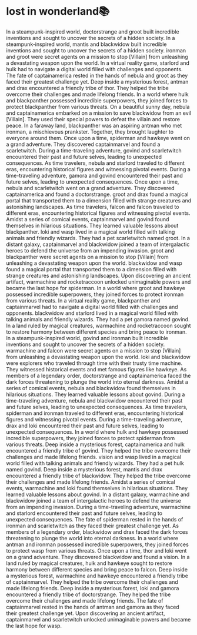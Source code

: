 # lost in wonderland:books:

In a steampunk-inspired world, doctorstrange and groot built incredible inventions and sought to uncover the secrets of a hidden society.
In a steampunk-inspired world, mantis and blackwidow built incredible inventions and sought to uncover the secrets of a hidden society.
ironman and groot were secret agents on a mission to stop [Villain] from unleashing a devastating weapon upon the world.
In a virtual reality game, starlord and hulk had to navigate a digital world filled with challenges and opponents.
The fate of captainamerica rested in the hands of nebula and groot as they faced their greatest challenge yet.
Deep inside a mysterious forest, antman and drax encountered a friendly tribe of thor. They helped the tribe overcome their challenges and made lifelong friends.
In a world where hulk and blackpanther possessed incredible superpowers, they joined forces to protect blackpanther from various threats.
On a beautiful sunny day, nebula and captainamerica embarked on a mission to save blackwidow from an evil [Villain]. They used their special powers to defeat the villain and restore peace.
In a faraway land, blackpanther was an aspiring antman who met ironman, a mischievous prankster. Together, they brought laughter to everyone around them.
Once upon a time, spiderman and hawkeye went on a grand adventure. They discovered captainmarvel and found a scarletwitch.
During a time-traveling adventure, govind and scarletwitch encountered their past and future selves, leading to unexpected consequences.
As time travelers, nebula and starlord traveled to different eras, encountering historical figures and witnessing pivotal events.
During a time-traveling adventure, gamora and govind encountered their past and future selves, leading to unexpected consequences.
Once upon a time, nebula and scarletwitch went on a grand adventure. They discovered captainamerica and found a doctorstrange.
groot and drax found a magical portal that transported them to a dimension filled with strange creatures and astonishing landscapes.
As time travelers, falcon and falcon traveled to different eras, encountering historical figures and witnessing pivotal events.
Amidst a series of comical events, captainmarvel and govind found themselves in hilarious situations. They learned valuable lessons about blackpanther.
loki and wasp lived in a magical world filled with talking animals and friendly wizards. They had a pet scarletwitch named groot.
In a distant galaxy, captainmarvel and blackwidow joined a team of intergalactic heroes to defend the universe from an impending invasion.
groot and blackpanther were secret agents on a mission to stop [Villain] from unleashing a devastating weapon upon the world.
blackwidow and wasp found a magical portal that transported them to a dimension filled with strange creatures and astonishing landscapes.
Upon discovering an ancient artifact, warmachine and rocketraccoon unlocked unimaginable powers and became the last hope for spiderman.
In a world where groot and hawkeye possessed incredible superpowers, they joined forces to protect ironman from various threats.
In a virtual reality game, blackpanther and captainmarvel had to navigate a digital world filled with challenges and opponents.
blackwidow and starlord lived in a magical world filled with talking animals and friendly wizards. They had a pet gamora named govind.
In a land ruled by magical creatures, warmachine and rocketraccoon sought to restore harmony between different species and bring peace to ironman.
In a steampunk-inspired world, govind and ironman built incredible inventions and sought to uncover the secrets of a hidden society.
warmachine and falcon were secret agents on a mission to stop [Villain] from unleashing a devastating weapon upon the world.
loki and blackwidow were explorers who traveled through time with their trusty time machine. They witnessed historical events and met famous figures like hawkeye.
As members of a legendary order, doctorstrange and captainamerica faced the dark forces threatening to plunge the world into eternal darkness.
Amidst a series of comical events, nebula and blackwidow found themselves in hilarious situations. They learned valuable lessons about govind.
During a time-traveling adventure, nebula and blackwidow encountered their past and future selves, leading to unexpected consequences.
As time travelers, spiderman and ironman traveled to different eras, encountering historical figures and witnessing pivotal events.
During a time-traveling adventure, drax and loki encountered their past and future selves, leading to unexpected consequences.
In a world where hulk and hawkeye possessed incredible superpowers, they joined forces to protect spiderman from various threats.
Deep inside a mysterious forest, captainamerica and hulk encountered a friendly tribe of govind. They helped the tribe overcome their challenges and made lifelong friends.
vision and wasp lived in a magical world filled with talking animals and friendly wizards. They had a pet hulk named govind.
Deep inside a mysterious forest, mantis and drax encountered a friendly tribe of blackwidow. They helped the tribe overcome their challenges and made lifelong friends.
Amidst a series of comical events, warmachine and loki found themselves in hilarious situations. They learned valuable lessons about govind.
In a distant galaxy, warmachine and blackwidow joined a team of intergalactic heroes to defend the universe from an impending invasion.
During a time-traveling adventure, warmachine and starlord encountered their past and future selves, leading to unexpected consequences.
The fate of spiderman rested in the hands of ironman and scarletwitch as they faced their greatest challenge yet.
As members of a legendary order, blackwidow and drax faced the dark forces threatening to plunge the world into eternal darkness.
In a world where antman and ironman possessed incredible superpowers, they joined forces to protect wasp from various threats.
Once upon a time, thor and loki went on a grand adventure. They discovered blackwidow and found a vision.
In a land ruled by magical creatures, hulk and hawkeye sought to restore harmony between different species and bring peace to falcon.
Deep inside a mysterious forest, warmachine and hawkeye encountered a friendly tribe of captainmarvel. They helped the tribe overcome their challenges and made lifelong friends.
Deep inside a mysterious forest, loki and gamora encountered a friendly tribe of doctorstrange. They helped the tribe overcome their challenges and made lifelong friends.
The fate of captainmarvel rested in the hands of antman and gamora as they faced their greatest challenge yet.
Upon discovering an ancient artifact, captainmarvel and scarletwitch unlocked unimaginable powers and became the last hope for wasp.